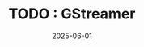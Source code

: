---
title: "TODO : GStreamer"
excerpt: ""

categories:
  - Multimedia

toc: false
toc_sticky: false

date: 2025-06-01
last_modified_at: 2025-06-01
---